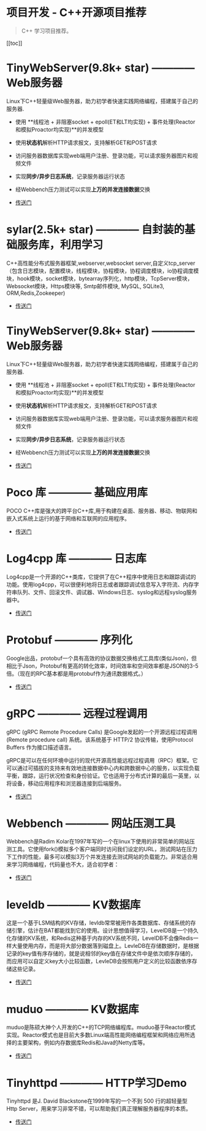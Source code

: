 # 项目开发 - C++开源项目推荐

> C++ 学习项目推荐。

[[toc]]

# TinyWebServer(9.8k+ star)  ———— Web服务器

Linux下C++轻量级Web服务器，助力初学者快速实践网络编程，搭建属于自己的服务器.

* 使用 **线程池 + 非阻塞socket + epoll(ET和LT均实现) + 事件处理(Reactor和模拟Proactor均实现)**的并发模型
* 使用**状态机**解析HTTP请求报文，支持解析GET和POST请求
* 访问服务器数据库实现web端用户注册、登录功能，可以请求服务器图片和视频文件
* 实现**同步/异步日志系统**，记录服务器运行状态
* 经Webbench压力测试可以实现**上万的并发连接数据**交换

* [传送门](https://github.com/qinguoyi/TinyWebServer)

# sylar(2.5k+ star) ———— 自封装的基础服务库，利用学习

C++高性能分布式服务器框架,webserver,websocket server,自定义tcp_server（包含日志模块，配置模块，线程模块，协程模块，协程调度模块，io协程调度模块，hook模块，socket模块，bytearray序列化，http模块，TcpServer模块，Websocket模块，Https模块等, Smtp邮件模块, MySQL, SQLite3, ORM,Redis,Zookeeper)

* [传送门](https://github.com/sylar-yin/sylar)

# TinyWebServer(9.8k+ star)  ———— Web服务器

Linux下C++轻量级Web服务器，助力初学者快速实践网络编程，搭建属于自己的服务器.

* 使用 **线程池 + 非阻塞socket + epoll(ET和LT均实现) + 事件处理(Reactor和模拟Proactor均实现)**的并发模型
* 使用**状态机**解析HTTP请求报文，支持解析GET和POST请求
* 访问服务器数据库实现web端用户注册、登录功能，可以请求服务器图片和视频文件
* 实现**同步/异步日志系统**，记录服务器运行状态
* 经Webbench压力测试可以实现**上万的并发连接数据**交换

* [传送门](https://github.com/qinguoyi/TinyWebServer)

# Poco 库 ———— 基础应用库

POCO C++库是强大的跨平台C++库,用于构建在桌面、服务器、移动、物联网和嵌入式系统上运行的基于网络和互联网的应用程序。

* [传送门](https://pocoproject.org/)

# Log4cpp 库  ———— 日志库

Log4cpp是一个开源的C++类库，它提供了在C++程序中使用日志和跟踪调试的功能。使用log4cpp，可以很便利地将日志或者跟踪调试信息写入字符流、内存字符串队列、文件、回滚文件、调试器、Windows日志、syslog和远程syslog服务器中。

* [传送门](https://sourceforge.net/projects/log4cpp/files/)

# Protobuf ———— 序列化

Google出品，protobuf一个具有高效的协议数据交换格式工具库(类似Json)，但相比于Json，Protobuf有更高的转化效率，时间效率和空间效率都是JSON的3-5倍。（现在的RPC基本都是用protobuf作为通讯数据格式。）

* [传送门](https://protobuf.dev/)

# gRPC ———— 远程过程调用

gRPC (gRPC Remote Procedure Calls) 是Google发起的一个开源远程过程调用 (Remote procedure call) 系统。该系统基于 HTTP/2 协议传输，使用Protocol Buffers 作为接口描述语言。

gRPC是可以在任何环境中运行的现代开源高性能远程过程调用（RPC）框架。它可以通过可插拔的支持来有效地连接数据中心内和跨数据中心的服务，以实现负载平衡，跟踪，运行状况检查和身份验证。它也适用于分布式计算的最后一英里，以将设备，移动应用程序和浏览器连接到后端服务。

* [传送门](https://grpc.io/)

# Webbench ———— 网站压测工具

Webbench是Radim Kolar在1997年写的一个在linux下使用的非常简单的网站压测工具。它使用fork()模拟多个客户端同时访问我们设定的URL，测试网站在压力下工作的性能，最多可以模拟3万个并发连接去测试网站的负载能力。非常适合用来学习网络编程，代码量也不大，适合初学者：

* [传送门](http://home.tiscali.cz/~cz210552/webbench.html)

# leveldb ———— KV数据库

这是一个基于LSM结构的KV存储，levldb常常被用作各类数据库、存储系统的存储引擎，估计在BAT都能找到它的使用。设计思想值得学习，LevelDB是一个持久化存储的KV系统，和Redis这种基于内存的KV系统不同，LevelDB不会像Redis一样大量使用内存，而是将大部分数据落到磁盘上。LevleDB在存储数据时，是根据记录的key值有序存储的，就是说相邻的key值在存储文件中是依次顺序存储的，而应用可以自定义key大小比较函数，LevleDB会按照用户定义的比较函数依序存储这些记录。

* [传送门](https://github.com/google/leveldb)

# muduo ———— KV数据库

muduo是陈硕大神个人开发的C++的TCP网络编程库。muduo基于Reactor模式实现。Reactor模式也是目前大多数Linux端高性能网络编程框架和网络应用所选择的主要架构，例如内存数据库Redis和Java的Netty库等。

* [传送门](https://github.com/chenshuo/muduo)

# Tinyhttpd ———— HTTP学习Demo

Tinyhttpd 是J. David Blackstone在1999年写的一个不到 500 行的超轻量型 Http Server，用来学习非常不错，可以帮助我们真正理解服务器程序的本质。

* [传送门](https://github.com/EZLippi/Tinyhttpd)